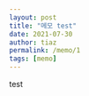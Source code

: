 ```yaml
---
layout: post
title: "메모 test"
date: 2021-07-30  
author: tiaz
permalink: /memo/1
tags: [memo]
---
```


test
